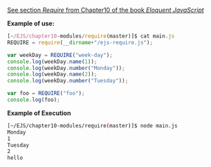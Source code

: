 [See section *Require* from Chapter10 of the book *Eloquent JavaScript*](http://eloquentjavascript.net/10_modules.html)

**Example of use:**

```js
[~/EJS/chapter10-modules/require(master)]$ cat main.js
REQUIRE = require(__dirname+"/ejs-require.js");

var weekDay = REQUIRE("week-day");
console.log(weekDay.name(1));
console.log(weekDay.number("Monday"));
console.log(weekDay.name(2));
console.log(weekDay.number("Tuesday"));

var foo = REQUIRE("foo");
console.log(foo);
```

**Example of Execution**

```bash
[~/EJS/chapter10-modules/require(master)]$ node main.js 
Monday
1
Tuesday
2
hello
```

